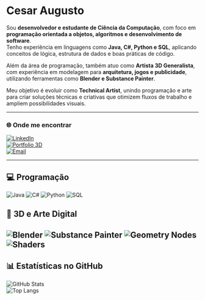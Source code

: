 # Cesar Augusto

Sou **desenvolvedor e estudante de Ciência da Computação**, com foco em **programação orientada a objetos, algoritmos e desenvolvimento de software**.  
Tenho experiência em linguagens como **Java, C#, Python e SQL**, aplicando conceitos de lógica, estrutura de dados e boas práticas de código.  

Além da área de programação, também atuo como **Artista 3D Generalista**, com experiência em modelagem para **arquitetura, jogos e publicidade**, utilizando ferramentas como **Blender e Substance Painter**.  

Meu objetivo é evoluir como **Technical Artist**, unindo programação e arte para criar soluções técnicas e criativas que otimizem fluxos de trabalho e ampliem possibilidades visuais.

---

### 🌐 Onde me encontrar
[![LinkedIn](https://img.shields.io/badge/LinkedIn-0A66C2?style=for-the-badge&logo=linkedin&logoColor=white)](https://www.linkedin.com/in/cesar-augusto-floriani)  
[![Portfolio 3D](https://img.shields.io/badge/ArtStation-13AFF0?style=for-the-badge&logo=artstation&logoColor=white)](https://www.artstation.com/caesar_unkown)  
[![Email](https://img.shields.io/badge/Email-D14836?style=for-the-badge&logo=gmail&logoColor=white)](mailto:cafcaesar@gmail.com)

---

## 💻 Programação
![Java](https://img.shields.io/badge/Java-ED8B00?style=for-the-badge&logo=openjdk&logoColor=white)
![C#](https://img.shields.io/badge/C%23-239120?style=for-the-badge&logo=c-sharp&logoColor=white)
![Python](https://img.shields.io/badge/Python-3776AB?style=for-the-badge&logo=python&logoColor=white)
![SQL](https://img.shields.io/badge/SQL-003B57?style=for-the-badge&logo=database&logoColor=white)

## 🎨 3D e Arte Digital
![Blender](https://img.shields.io/badge/Blender-F5792A?style=for-the-badge&logo=blender&logoColor=white)
![Substance Painter](https://img.shields.io/badge/Substance_Painter-FF4C1F?style=for-the-badge&logo=adobe&logoColor=white)
![Geometry Nodes](https://img.shields.io/badge/Geometry_Nodes-5A5A5A?style=for-the-badge&logo=blender&logoColor=white)
![Shaders](https://img.shields.io/badge/Shaders-181717?style=for-the-badge&logo=opengl&logoColor=white)
---

## 📊 Estatísticas no GitHub

![GitHub Stats](https://github-readme-stats.vercel.app/api?username=cesar-augusto&show_icons=true&theme=default&hide_title=true)  
![Top Langs](https://github-readme-stats.vercel.app/api/top-langs/?username=cesar-augusto&layout=compact&theme=default)
